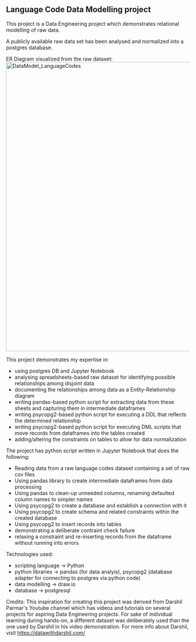 ## Language Code Data Modelling project

This project is a Data Engineering project which demonstrates relational modelling of raw data.

A publicly available raw data set has been analysed and normalized into a postgres database.

ER Diagram visualized from the raw dataset:
<img width="791" alt="DataModel_LanguageCodes" src="https://github.com/coder-gagan/language-codes-modelling/assets/141386400/77e673a1-f068-465c-8094-f9e4fc650cea">

This project demonstrates my expertise in:
- using postgres DB and Jupyter Notebook
- analysing spreadsheets-based raw dataset for identifying possible relationships among disjoint data
- documenting the relationships among data as a Entity-Relationship diagram
- writing pandas-based python script for extracting data from these sheets and capturing them in intermediate dataframes
- writing psycopg2-based python script for executing a DDL that reflects the determined relationship
- writing psycopg2-based python script for executing DML scripts that move records from dataframes into the tables created
- adding/altering the constraints on tables to allow for data normalization

The project has python script written in Jupyter Notebook that does the following:
- Reading data from a raw language codes dataset containing a set of raw csv files
- Using pandas library to create intermediate dataframes from data processing
- Using pandas to clean-up unneeded columns, renaming defaulted column names to simpler names
- Using psycopg2 to create a database and establish a connection with it
- Using psycopg2 to create schema and related constraints within the created database
- Using psycopg2 to insert records into tables
- demonstrating a deliberate contraint check failure
- relaxing a constraint and re-inserting records from the dataframe without running into errors

Technologies used:
- scripting language -> Python
- python libraries -> pandas (for data analyis), psycopg2 (database adapter for connecting to postgres via python code)
- data modelling -> draw.io
- database -> postgresql

Credits:
This inspiration for creating this project was derived from Darshil Parmar's Youtube channel which has videos and tutorials on several projects for aspiring Data Engineering projects. For sake of individual learning during hands-on, a different dataset was deliberately used than the one used by Darshil in his video demonstration. For more info about Darshil, visit https://datawithdarshil.com/
